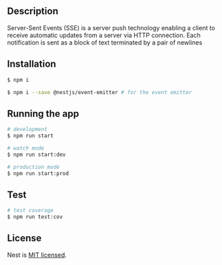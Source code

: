 ## Description

Server-Sent Events (SSE) is a server push technology enabling a client to receive automatic updates from a server via HTTP connection. Each notification is sent as a block of text terminated by a pair of newlines

## Installation

```bash
$ npm i

$ npm i --save @nestjs/event-emitter # for the event emitter
```

## Running the app

```bash
# development
$ npm run start

# watch mode
$ npm run start:dev

# production mode
$ npm run start:prod
```

## Test

```bash
# test coverage
$ npm run test:cov
```

## License

Nest is [MIT licensed](LICENSE).
